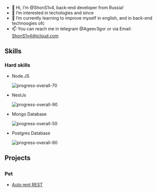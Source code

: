 - 👋 Hi, I’m @ShonS1v4, back-end developer from Russia!
- 👀 I’m interested in techologies and since
- 🌱 I’m currently learning to improve myself in english, and in back-end technoogies ofc 
- 📫 You can reach me in telegram @Ageev3gor or via Email: ShonS1v4@icloud.com

<h2> Skills </h2>
  <h3> Hard skills </h3>
  
   - Node.JS 
   		
      ![progress-overall-70](https://user-images.githubusercontent.com/48442694/146634900-bf79b866-6447-4d05-8087-3a68b23f3b3a.png)
   - NestJs 
   		
      ![progress-overall-90](https://user-images.githubusercontent.com/48442694/146634889-be0eca7d-33d6-49a5-81d9-ffd478c56bd5.png)
   - Mongo Database 
   		
      ![progress-overall-50](https://user-images.githubusercontent.com/48442694/146634865-75337b29-164f-4e8c-ae38-dc54fb3ff2b1.png)
   - Postgres Database 
   		
      ![progress-overall-80](https://user-images.githubusercontent.com/48442694/146634908-1c03ebdf-ca7a-4aa4-971b-9ac485a19fcd.png)


<h2> Projects <h2>
  <h3> Pet </h3>
  
  - [Auto rent REST](https://github.com/ShonS1v4/car-rent-rest-API)
